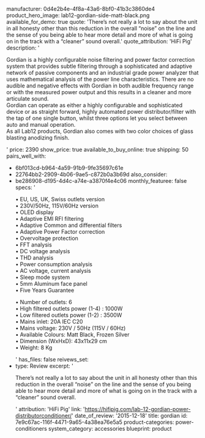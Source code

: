 manufacturer: 0d4e2b4e-4f8a-43a6-8bf0-41b3c3860de4
product_hero_image: lab12-gordian-side-matt-black.png
available_for_demo: true
quote: 'There’s not really a lot to say about the unit in all honesty other than this reduction in the overall “noise” on the line and the sense of you being able to hear more detail and more of what is going on in the track with a “cleaner” sound overall.'
quote_attribution: 'HiFi Pig'
description: '<p>Gordian is a highly configurable noise filtering and power factor correction system that provides subtle filtering through a sophisticated and adaptive network of passive components and an industrial grade power analyzer that uses mathematical analysis of the power line characteristics. There are no audible and negative effects with Gordian in both audible frequency range or with the measured power output and this results in a cleaner and more articulate sound.<br>Gordian can operate as either a highly configurable and sophisticated device or as straight forward, highly automated power distributor/filter with the tap of one single button, whilst three options let you select between auto and manual operation.<br>As all Lab12 products, Gordian also comes with two color choices of glass blasting anodizing finish.&nbsp;&nbsp;</p>'
price: 2390
show_price: true
available_to_buy_online: true
shipping: 50
pairs_well_with:
  - 6bf013cd-b964-4a59-91b9-9fe35697c61e
  - 22764bb2-2909-4b06-9ae5-c872b0a3b69d
also_consider:
  - be286908-d195-4d4c-a74e-a3870f4e4c06
monthly_featuree: false
specs: '<p>• EU, US, UK, Swiss outlets version<br>• 230V/50Hz, 115V/60Hz version<br>• OLED display<br>• Adaptive EMI RFI filtering<br>• Adaptive Common and differential filters<br>• Adaptive Power Factor correction<br>• Overvoltage protection<br>• FFT analysis<br>• DC voltage analysis<br>• THD analysis<br>• Power consumption analysis<br>• AC voltage, current analysis<br>• Sleep mode system<br>• 5mm Aluminum face panel<br>• Five Years Guarantee&nbsp;&nbsp;</p><p>• Number of outlets: 6<br>• High filtered outlets power (1-4) : 1000W<br>• Low filtered outlets power (1-2) : 3500W<br>• Mains inlet: 20A IEC C20<br>• Mains voltage: 230V / 50Hz (115V / 60Hz)<br>• Available Colours: Matt Black, Frozen Silver<br>• Dimension (WxHxD): 43x11x29 cm<br>• Weight: 8 Kg&nbsp;&nbsp;</p>'
has_files: false
reivews_set:
  -
    type: Review
    excerpt: '<p>There’s not really a lot to say about the unit in all honesty other than this reduction in the overall “noise” on the line and the sense of you being able to hear more detail and more of what is going on in the track with a “cleaner” sound overall.&nbsp;&nbsp;</p>'
    attribution: 'HiFi Pig'
    link: 'https://hifipig.com/lab-12-gordian-power-distributorconditioner/'
    date_of_review: '2015-12-18'
title: gordian
id: 7e9c67ac-116f-4471-9a65-4a38ea76e5a5
product-categories: power-conditioners
system_category: accessories
blueprint: product
